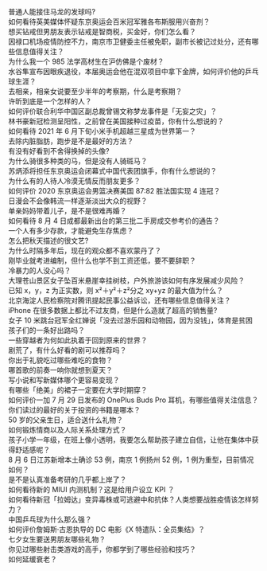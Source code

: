 普通人能接住马龙的发球吗?  
如何看待英美媒体怀疑东京奥运会百米冠军雅各布斯服用兴奋剂？  
想买钻戒但男朋友表示钻戒是智商税，买金好，你们怎么看？  
因禄口机场疫情防控不力，南京市卫健委主任被免职，副市长被记过处分，还有哪些信息值得关注？  
为什么我一个 985 法学高材生在沪仿佛是个废材？  
水谷隼宣布因眼疾退役，本届奥运会他在混双项目中拿下金牌，如何评价他的乒乓球生涯？  
去相亲，相亲女说要至少半年的考察期，什么是考察期？  
许昕到底是一个怎样的人？  
如何评价联合利华中国区副总裁曾锡文称梦龙事件是「无妄之灾」？  
林书豪新冠检测呈阳性，之前曾在美国接种过疫苗，你有什么想说的？  
如何看待 2021 年 6 月下旬小米手机超越三星成为世界第一？  
去除内脏脂肪，跑步是不是最好的方法？  
有没有好看到不舍得换掉的头像?  
为什么骑很多种类的马，但是没有人骑斑马？  
苏炳添将担任东京奥运会闭幕式中国代表团旗手，你有什么想说的？  
为什么有的人待人冷漠无情反而朋友更多？  
如何评价 2020 东京奥运会男篮决赛美国 87:82 胜法国实现 4 连冠？  
日漫会不会像韩流一样逐渐淡出大众的视野？  
单亲妈妈带着儿子，是不是很难再婚？  
如何看待 8 月 4 日成都最新出台的第三批二手房成交参考价的通告？  
一个人有多少存款，才能避免生存焦虑？  
怎么把秋天描述的很文艺?  
为什么时隔多年后，现在的观众都不喜欢蒙丹了？  
刚毕业就考进编制，但什么也学不到工资还低，要不要辞职？  
冷暴力的人没心吗？  
大理苍山景区女子坠百米悬崖幸挂树枝，户外旅游该如何有序发展减少风险？  
已知 x，y，z 为正实数，则 x²＋y²＋z²分之 xy+yz 的最大值为什么？  
北京海淀人民检察院对腾讯提起民事公益诉讼，还有哪些信息值得关注？  
iPhone 在很多数据上都比不过友商，但是什么造就了超高的销售量?  
女子 10 米跳台冠军全红婵说「没去过游乐园和动物园，因为没钱」，体育是贫困孩子们的一条好出路吗？  
一些穿越者为何如此执着于回到原来的世界？  
剧荒了，有什么好看的剧可以推荐吗？  
你出于礼貌吃过哪些难吃的食物？  
哪首歌的前奏一响你就想到夏天？  
写小说和写新媒体哪个更容易变现？  
有哪些「绝美」的裙子一定要在大学时期穿？  
如何评价一加 7 月 29 日发布的 OnePlus Buds Pro 耳机，有哪些值得关注信息？  
你们读过的最好的关于投资的书籍是哪本？  
50 岁的父亲生日，适合送什么礼物？  
如何锻炼情商以及人际关系处理方式？  
孩子小学一年级，在班上像小透明，我要怎么帮助孩子建立自信，让他在集体中获得舒适感呢？  
8 月 6 日江苏新增本土确诊 53 例，南京 1 例扬州 52 例，1 例为重型，目前情况如何？  
是不是认真准备考研的几乎都上岸了？  
如何看待新的 MIUI 内测机制？这是给用户设立 KPI ？  
如何看待新冠「拉姆达」变异毒株或可逃避中和抗体？人类想要战胜疫情该怎样努力？  
中国乒乓球为什么那么强？  
如何评价詹姆斯·古恩执导的 DC 电影《X 特遣队：全员集结》？  
七夕女生要送男朋友哪些礼物？  
你见过哪些射击类游戏的高手，你都学到了哪些经验和技巧？  
如何延缓衰老？  
